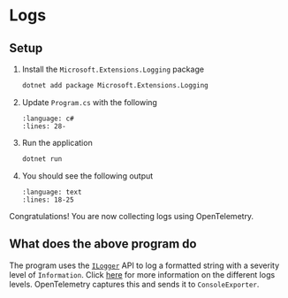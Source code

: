# Logs

## Setup

1. Install the `Microsoft.Extensions.Logging` package

    ```sh
    dotnet add package Microsoft.Extensions.Logging
    ```

1. Update `Program.cs` with the following

    ```{literalinclude} ../../logs/getting-started/Program.cs
    :language: c#
    :lines: 28-
    ```

1. Run the application

    ```sh
    dotnet run
    ```

1. You should see the following output

    ```{literalinclude} ../../logs/getting-started/Program.cs
    :language: text
    :lines: 18-25
    ```

Congratulations! You are now collecting logs using OpenTelemetry.

## What does the above program do

The program uses the
[`ILogger`](https://docs.microsoft.com/dotnet/api/microsoft.extensions.logging.ilogger)
API to log a formatted string with a severity level of `Information`. Click
[here](https://docs.microsoft.com/dotnet/api/microsoft.extensions.logging.loglevel)
for more information on the different logs levels. OpenTelemetry captures this
and sends it to `ConsoleExporter`.
